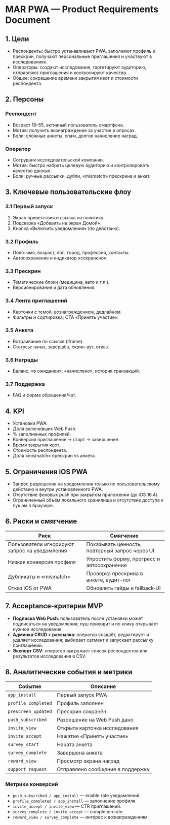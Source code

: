 # MAR PWA — Product Requirements Document

## 1. Цели
- Респонденты: быстро устанавливают PWA, заполняют профиль и прескрин, получают персональные приглашения и участвуют в исследованиях.
- Операторы: создают исследования, таргетируют аудиторию, отправляют приглашения и контролируют качество.
- Общее: сокращение времени закрытия квот и стоимости респондента.

## 2. Персоны
### Респондент
- Возраст 18–55, активный пользователь смартфона.
- Мотив: получить вознаграждение за участие в опросах.
- Боли: сложные анкеты, спам, долгое начисление наград.

### Оператор
- Сотрудник исследовательской компании.
- Мотив: быстро набрать целевую аудиторию и контролировать качество данных.
- Боли: ручные рассылки, дубли, «mismatch» прескрина и анкет.

## 3. Ключевые пользовательские флоу
### 3.1 Первый запуск
1. Экран приветствия и ссылка на политику.
2. Подсказка «Добавить на экран Домой».
3. Кнопка «Включить уведомления» (по действию).

### 3.2 Профиль
- Поля: имя, возраст, пол, город, профессия, контакты.
- Автосохранение и индикатор «сохранено».

### 3.3 Прескрин
- Тематические блоки (медицина, авто и т.п.).
- Версионирование и дата обновления.

### 3.4 Лента приглашений
- Карточки с темой, вознаграждением, дедлайном.
- Фильтры и сортировка; CTA «Принять участие».

### 3.5 Анкета
- Встраивание по ссылке (iframe).
- Статусы: начат, завершён, скрин-аут, отказ.

### 3.6 Награды
- Баланс, «в ожидании», «начислено», история транзакций.

### 3.7 Поддержка
- FAQ и форма обращения/чат.

## 4. KPI
- Установки PWA.
- Доля включивших Web Push.
- % заполненных профилей.
- Конверсия приглашение → старт → завершение.
- Время закрытия квот.
- Стоимость респондента.
- Доля «mismatch» прескрин vs анкета.

## 5. Ограничения iOS PWA
- Запрос разрешения на уведомления только по пользовательскому действию и внутри установленного PWA.
- Отсутствие фоновых push при закрытом приложении (до iOS 16.4).
- Ограниченный объём локального хранилища и отсутствие доступа к пушам в браузере.

## 6. Риски и смягчение
| Риск | Смягчение |
|------|-----------|
| Пользователи игнорируют запрос на уведомления | Показывать ценность, повторный запрос через UI |
| Низкая конверсия профиля | Упростить форму, прогресс и автосохранение |
| Дубликаты и «mismatch» | Проверка прескрина в анкете, аудит-лог |
| Отказ iOS от PWA | Обновлять гайды и fallback‑UI |

## 7. Acceptance-критерии MVP
- **Подписка Web Push**: пользователь после установки может подписаться на уведомления; пуш приходит и по клику открывает нужное исследование.
- **Админка CRUD + рассылка**: оператор создаёт, редактирует и удаляет исследования; выбирает сегмент и запускает рассылку приглашений.
- **Экспорт CSV**: оператор выгружает список респондентов или результатов исследования в CSV.

## 8. Аналитические события и метрики
| Событие | Описание |
|---------|----------|
| `app_install` | Первый запуск PWA |
| `profile_completed` | Профиль заполнен |
| `prescreen_updated` | Прескрин сохранён |
| `push_subscribed` | Разрешение на Web Push дано |
| `invite_view` | Открыта карточка исследования |
| `invite_accept` | Нажатие «Принять участие» |
| `survey_start` | Начата анкета |
| `survey_complete` | Завершена анкета |
| `reward_view` | Просмотр экрана наград |
| `support_request` | Отправлено сообщение в поддержку |

### Метрики конверсий
- `push_subscribed / app_install` — enable rate уведомлений.
- `profile_completed / app_install` — заполнение профиля.
- `invite_accept / invite_view` — CTR приглашений.
- `survey_complete / invite_accept` — completion rate.
- `reward_view / survey_complete` — интерес к вознаграждениям.
